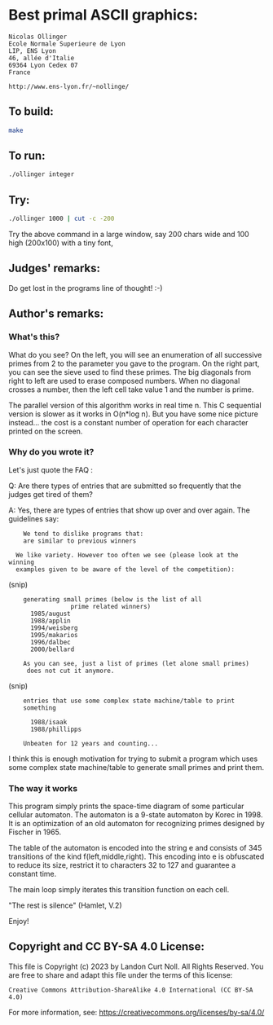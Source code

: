 # Best primal ASCII graphics:

    Nicolas Ollinger
    Ecole Normale Superieure de Lyon
    LIP, ENS Lyon
    46, allée d'Italie
    69364 Lyon Cedex 07
    France

    http://www.ens-lyon.fr/~nollinge/

## To build:

```sh
make
```

## To run:

```sh
./ollinger integer
```

## Try:

```sh
./ollinger 1000 | cut -c -200
```

Try the above command in a large window, say 200 chars wide and 100
high (200x100) with a tiny font,

## Judges' remarks:

Do get lost in the programs line of thought!  :-)

## Author's remarks:

### What's this?

What do you see? On the left, you will see an enumeration of all successive
primes from 2 to the parameter you gave to the program. On the right part,
you can see the sieve used to find these primes. The big diagonals from
right to left are used to erase composed numbers. When no diagonal crosses
a number, then the left cell take value 1 and the number is prime.

The parallel version of this algorithm works in real time n. This C
sequential version is slower as it works in O(n*log n). But you have some
nice picture instead... the cost is a constant number of operation for each
character printed on the screen.

### Why do you wrote it?

Let's just quote the FAQ :

Q: Are there types of entries that are submitted so frequently that the
   judges get tired of them?

A: Yes, there are types of entries that show up over and over again.
   The guidelines say:

	    We tend to dislike programs that:
	    are similar to previous winners

      We like variety. However too often we see (please look at the winning
      examples given to be aware of the level of the competition):

(snip)

	    generating small primes (below is the list of all
				     prime related winners)
		  1985/august
		  1988/applin
		  1994/weisberg
		  1995/makarios
		  1996/dalbec
		  2000/bellard

	    As you can see, just a list of primes (let alone small primes)
	     does not cut it anymore.

(snip)

	    entries that use some complex state machine/table to print
	    something

		  1988/isaak
		  1988/phillipps

	    Unbeaten for 12 years and counting...

I think this is enough motivation for trying to submit a program which uses
some complex state machine/table to generate small primes and print them.

### The way it works

This program simply prints the space-time diagram of some particular
cellular automaton. The automaton is a 9-state automaton by Korec in 1998.
It is an optimization of an old automaton for recognizing primes designed
by Fischer in 1965.

The table of the automaton is encoded into the string e and consists of
345 transitions of the kind f(left,middle,right). This encoding into e
is obfuscated to reduce its size, restrict it to characters 32 to 127 and
guarantee a constant time.

The main loop simply iterates this transition function on each cell.

"The rest is silence" (Hamlet, V.2)

Enjoy!

## Copyright and CC BY-SA 4.0 License:

This file is Copyright (c) 2023 by Landon Curt Noll.  All Rights Reserved.
You are free to share and adapt this file under the terms of this license:

    Creative Commons Attribution-ShareAlike 4.0 International (CC BY-SA 4.0)

For more information, see: https://creativecommons.org/licenses/by-sa/4.0/
